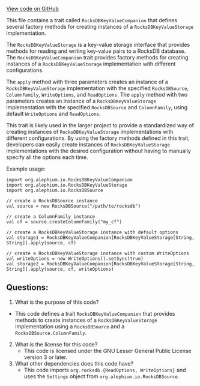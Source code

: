 [View code on GitHub](https://github.com/alephium/alephium/io/src/main/scala/org/alephium/io/RocksDBKeyValueCompanion.scala)

This file contains a trait called `RocksDBKeyValueCompanion` that defines several factory methods for creating instances of a `RocksDBKeyValueStorage` implementation. 

The `RocksDBKeyValueStorage` is a key-value storage interface that provides methods for reading and writing key-value pairs to a RocksDB database. The `RocksDBKeyValueCompanion` trait provides factory methods for creating instances of a `RocksDBKeyValueStorage` implementation with different configurations.

The `apply` method with three parameters creates an instance of a `RocksDBKeyValueStorage` implementation with the specified `RocksDBSource`, `ColumnFamily`, `WriteOptions`, and `ReadOptions`. The `apply` method with two parameters creates an instance of a `RocksDBKeyValueStorage` implementation with the specified `RocksDBSource` and `ColumnFamily`, using default `WriteOptions` and `ReadOptions`. 

This trait is likely used in the larger project to provide a standardized way of creating instances of `RocksDBKeyValueStorage` implementations with different configurations. By using the factory methods defined in this trait, developers can easily create instances of `RocksDBKeyValueStorage` implementations with the desired configuration without having to manually specify all the options each time. 

Example usage:

```
import org.alephium.io.RocksDBKeyValueCompanion
import org.alephium.io.RocksDBKeyValueStorage
import org.alephium.io.RocksDBSource

// create a RocksDBSource instance
val source = new RocksDBSource("/path/to/rocksdb")

// create a ColumnFamily instance
val cf = source.createColumnFamily("my_cf")

// create a RocksDBKeyValueStorage instance with default options
val storage1 = RocksDBKeyValueCompanion[RocksDBKeyValueStorage[String, String]].apply(source, cf)

// create a RocksDBKeyValueStorage instance with custom WriteOptions
val writeOptions = new WriteOptions().setSync(true)
val storage2 = RocksDBKeyValueCompanion[RocksDBKeyValueStorage[String, String]].apply(source, cf, writeOptions)
```
## Questions: 
 1. What is the purpose of this code?
   - This code defines a trait `RocksDBKeyValueCompanion` that provides methods to create instances of a `RocksDBKeyValueStorage` implementation using a `RocksDBSource` and a `RocksDBSource.ColumnFamily`.
2. What is the license for this code?
   - This code is licensed under the GNU Lesser General Public License version 3 or later.
3. What other dependencies does this code have?
   - This code imports `org.rocksdb.{ReadOptions, WriteOptions}` and uses the `Settings` object from `org.alephium.io.RocksDBSource`.
